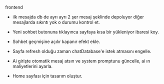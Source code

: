 frontend

- ilk mesajda db de ayrı ayrı 2 şer mesaj şeklinde depoluyor diğer mesajlarda sıkıntı yok o durumu kontrol et.

- Yeni sohbet butonuna tıklayınca sayfaya kısa bir yükleniyor ibaresi koy.
- Sohbet geçmişine açılır kapanır efekt ekle.

- Sayfa refresh olduğu zaman chatDatabase'e istek atmasını engelle.

- Ai girişte otomatik mesaj atsın ve system promptunu güncelle, ai ın maliyetlerini ayarla.

- Home sayfası için tasarım oluştur.

